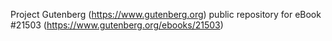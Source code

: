 Project Gutenberg (https://www.gutenberg.org) public repository for eBook #21503 (https://www.gutenberg.org/ebooks/21503)
